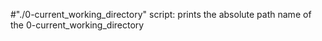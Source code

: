 #"./0-current_working_directory" script: prints the absolute path name of the 0-current_working_directory

 
